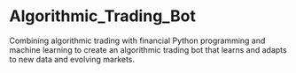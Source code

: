 # Algorithmic_Trading_Bot
Combining algorithmic trading with financial Python programming and machine learning to create an algorithmic trading bot that learns and adapts to new data and evolving markets.
